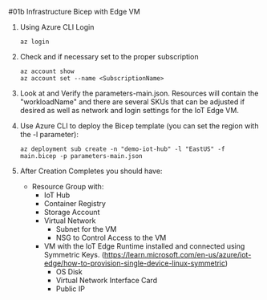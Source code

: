 #01b Infrastructure Bicep with Edge VM
1. Using Azure CLI Login
    ```
    az login
    ```

1. Check and if necessary set to the proper subscription
    ```
    az account show
    az account set --name <SubscriptionName>
    ```

1. Look at and Verify the parameters-main.json. Resources will contain the "workloadName" and there are several SKUs that can be adjusted if desired as well as network and login settings for the IoT Edge VM.

1. Use Azure CLI to deploy the Bicep template (you can set the region with the -l parameter):
    ```
    az deployment sub create -n "demo-iot-hub" -l "EastUS" -f main.bicep -p parameters-main.json
    ```

1. After Creation Completes you should have:
    - Resource Group with:
        - IoT Hub
        - Container Registry
        - Storage Account
        - Virtual Network
            - Subnet for the VM
            - NSG to Control Access to the VM
        - VM with the IoT Edge Runtime installed and connected using Symmetric Keys. (https://learn.microsoft.com/en-us/azure/iot-edge/how-to-provision-single-device-linux-symmetric)
            - OS Disk
            - Virtual Network Interface Card
            - Public IP
